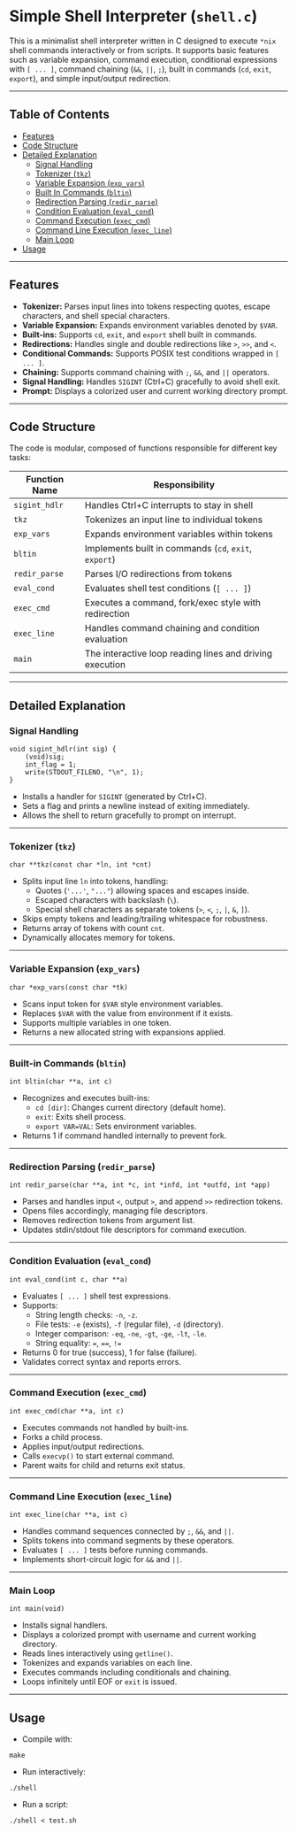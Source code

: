 # Simple Shell Interpreter (`shell.c`)

This is a minimalist shell interpreter written in C designed to execute `*nix` shell commands interactively or from scripts. It supports basic features such as variable expansion, command execution, conditional expressions with `[ ... ]`, command chaining (`&&`, `||`, `;`), built in commands (`cd`, `exit`, `export`), and simple input/output redirection.

---

## Table of Contents

- [Features](#features)
- [Code Structure](#code-structure)
- [Detailed Explanation](#detailed-explanation)
  - [Signal Handling](#signal-handling)
  - [Tokenizer (`tkz`)](#tokenizer-tkz)
  - [Variable Expansion (`exp_vars`)](#variable-expansion-exp_vars)
  - [Built In Commands (`bltin`)](#built-in-commands-bltin)
  - [Redirection Parsing (`redir_parse`)](#redirection-parsing-redir_parse)
  - [Condition Evaluation (`eval_cond`)](#condition-evaluation-eval_cond)
  - [Command Execution (`exec_cmd`)](#command-execution-exec_cmd)
  - [Command Line Execution (`exec_line`)](#command-line-execution-exec_line)
  - [Main Loop](#main-loop)
- [Usage](#usage)

---

## Features

- **Tokenizer:** Parses input lines into tokens respecting quotes, escape characters, and shell special characters.
- **Variable Expansion:** Expands environment variables denoted by `$VAR`.
- **Built-ins:** Supports `cd`, `exit`, and `export` shell built in commands.
- **Redirections:** Handles single and double redirections like `>`, `>>`, and `<`.
- **Conditional Commands:** Supports POSIX test conditions wrapped in `[ ... ]`.
- **Chaining:** Supports command chaining with `;`, `&&`, and `||` operators.
- **Signal Handling:** Handles `SIGINT` (Ctrl+C) gracefully to avoid shell exit.
- **Prompt:** Displays a colorized user and current working directory prompt.

---

## Code Structure

The code is modular, composed of functions responsible for different key tasks:

| Function Name   | Responsibility                                          |
|-----------------|---------------------------------------------------------|
| `sigint_hdlr`   | Handles Ctrl+C interrupts to stay in shell             |
| `tkz`           | Tokenizes an input line to individual tokens            |
| `exp_vars`      | Expands environment variables within tokens             |
| `bltin`         | Implements built in commands (`cd`, `exit`, `export`)   |
| `redir_parse`   | Parses I/O redirections from tokens                      |
| `eval_cond`     | Evaluates shell test conditions (`[ ... ]`)              |
| `exec_cmd`      | Executes a command, fork/exec style with redirection     |
| `exec_line`     | Handles command chaining and condition evaluation       |
| `main`          | The interactive loop reading lines and driving execution |

---

## Detailed Explanation

### Signal Handling

```
void sigint_hdlr(int sig) {
    (void)sig;
    int_flag = 1;
    write(STDOUT_FILENO, "\n", 1);
}
```


- Installs a handler for `SIGINT` (generated by Ctrl+C).
- Sets a flag and prints a newline instead of exiting immediately.
- Allows the shell to return gracefully to prompt on interrupt.

---

### Tokenizer (`tkz`)

```
char **tkz(const char *ln, int *cnt)
```

- Splits input line `ln` into tokens, handling:
  - Quotes (`'...'`, `"..."`) allowing spaces and escapes inside.
  - Escaped characters with backslash (`\`).
  - Special shell characters as separate tokens (`>`, `<`, `;`, `|`, `&`, `]`).
- Skips empty tokens and leading/trailing whitespace for robustness.
- Returns array of tokens with count `cnt`.
- Dynamically allocates memory for tokens.

---

### Variable Expansion (`exp_vars`)

```
char *exp_vars(const char *tk)
```

- Scans input token for `$VAR` style environment variables.
- Replaces `$VAR` with the value from environment if it exists.
- Supports multiple variables in one token.
- Returns a new allocated string with expansions applied.

---

### Built-in Commands (`bltin`)

```
int bltin(char **a, int c)
```

- Recognizes and executes built-ins:
  - `cd [dir]`: Changes current directory (default home).
  - `exit`: Exits shell process.
  - `export VAR=VAL`: Sets environment variables.
- Returns 1 if command handled internally to prevent fork.

---

### Redirection Parsing (`redir_parse`)

```
int redir_parse(char **a, int *c, int *infd, int *outfd, int *app)
```

- Parses and handles input `<`, output `>`, and append `>>` redirection tokens.
- Opens files accordingly, managing file descriptors.
- Removes redirection tokens from argument list.
- Updates stdin/stdout file descriptors for command execution.

---

### Condition Evaluation (`eval_cond`)

```
int eval_cond(int c, char **a)
```

- Evaluates `[ ... ]` shell test expressions.
- Supports:
  - String length checks: `-n`, `-z`.
  - File tests: `-e` (exists), `-f` (regular file), `-d` (directory).
  - Integer comparison: `-eq`, `-ne`, `-gt`, `-ge`, `-lt`, `-le`.
  - String equality: `=`, `==`, `!=`
- Returns 0 for true (success), 1 for false (failure).
- Validates correct syntax and reports errors.

---

### Command Execution (`exec_cmd`)

```
int exec_cmd(char **a, int c)
```

- Executes commands not handled by built-ins.
- Forks a child process.
- Applies input/output redirections.
- Calls `execvp()` to start external command.
- Parent waits for child and returns exit status.

---

### Command Line Execution (`exec_line`)

```
int exec_line(char **a, int c)
```

- Handles command sequences connected by `;`, `&&`, and `||`.
- Splits tokens into command segments by these operators.
- Evaluates `[ ... ]` tests before running commands.
- Implements short-circuit logic for `&&` and `||`.

---

### Main Loop

```
int main(void)
```
- Installs signal handlers.
- Displays a colorized prompt with username and current working directory.
- Reads lines interactively using `getline()`.
- Tokenizes and expands variables on each line.
- Executes commands including conditionals and chaining.
- Loops infinitely until EOF or `exit` is issued.

---

## Usage

- Compile with:

```
make
```

- Run interactively:

```
./shell
```

- Run a script:

```
./shell < test.sh
```

